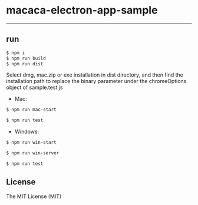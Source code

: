 # macaca-electron-app-sample

---

## run

```bash
$ npm i
$ npm run build
$ npm run dist
```

Select dmg, mac.zip or exe installation in dist directory, and then find the installation path to replace the binary parameter under the chromeOptions object of sample.test.js

- Mac:

```bash
$ npm run mac-start
```

```bash
$ npm run test
```

- Windows:

```bash
$ npm run win-start
```

```bash
$ npm run win-server
```

```bash
$ npm run test
```

## License

The MIT License (MIT)